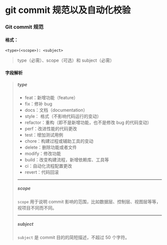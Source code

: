 # git commit 规范以及自动化校验

### Git commit 规范

#### 格式：

```
<type>(<scope>): <subject>
```

> type（必需）、scope（可选）和 subject（必需）

#### 字段解析

> ##### type
>
> - feat：新增功能（feature）
> - fix：修补 bug
> - docs：文档（documentation）
> - style： 格式（不影响代码运行的变动）
> - refactor：重构（即不是新增功能，也不是修改 bug 的代码变动）
> - perf：改进性能的代码更改
> - test：增加测试用例
> - chore：构建过程或辅助工具的变动
> - delete：删除功能或者文件
> - modify：修改功能
> - build：改变构建流程，新增依赖库、工具等
> - ci：自动化流程配置更改
> - revert：代码回滚
>
> ---
>
> ##### scope
>
> `scope` 用于说明 commit 影响的范围，比如数据层、控制层、视图层等等，视项目不同而不同。
>
> ---
>
> ##### subject
>
> `subject` 是 commit 目的的简短描述，不超过 50 个字符。
